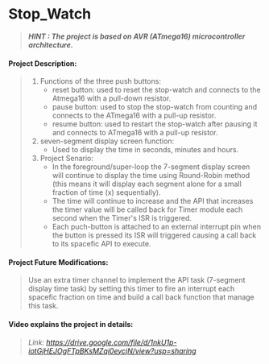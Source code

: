 # Stop_Watch
> ***HINT : The project is based on AVR (ATmega16) microcontroller architecture.***
 
#### Project Description:
> 1) Functions of the three push buttons:
>    - reset button: used to reset the stop-watch and connects to the Atmega16 with a pull-down resistor.
>    - pause button: used to stop the stop-watch from counting and connects to the ATmega16 with a pull-up resistor.
>    - resume button: used to restart the stop-watch after pausing it and connects to ATmega16 with a pull-up resistor.
> 2) seven-segment display screen function: 
>    - Used to display the time in seconds, minutes and hours.
> 3) Project Senario:
>    - In the foreground/super-loop the 7-segment display screen will continue to display the time using Round-Robin method (this means it will display each segment alone for a small fraction of time (x) sequentially).
>    - The time will continue to increase and the API that increases the timer value will be called back for Timer module each second when the Timer's ISR is triggered.
>    - Each puch-button is attached to an external interrupt pin when the button is pressed its ISR will triggered causing a call back to its spacefic API to execute.
#### Project Future Modifications:
> Use an extra timer channel to implement the API task (7-segment display time task) by setting this timer to fire an interrupt each spacefic fraction on time and build a call back function that manage this task.
#### Video explains the project in details:
> *Link: https://drive.google.com/file/d/1nkU1p-iotGjHEJOgFTpBKsMZqi0eycjN/view?usp=sharing*
